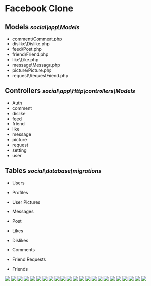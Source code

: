 # Facebook Clone
<h2>Models <small style="font-style: italic;">social\app\Models</small></h2>
<ul>    
    <li>comment\Comment.php</li>
    <li>dislike\Dislike.php</li>
    <li>feed\Post.php</li>
    <li>friend\Friend.php</li>
    <li>like\Like.php</li>
    <li>message\Message.php</li>
    <li>picture\Picture.php</li>
    <li>request\RequestFriend.php</li>
</ul>
<h2>Controllers <small style="font-style: italic;">social\app\Http\controllers\Models</small></h2>
<ul>    
    <li>Auth</li>
    <li>comment</li>
    <li>dislike</li>
    <li>feed</li>
    <li>friend</li>
    <li>like</li>
    <li>message</li>
    <li>picture</li>
    <li>request</li>
    <li>setting</li>
    <li>user</li>
</ul>
<h2>Tables <small style="font-style: italic;">social\database\migrations</small></h2>
<ul>
    <li>Users
</ul>
  <ul>       
    </li>
    <li>Profiles
</ul>
  <ul>       
    </li>
    <li>User Pictures
</ul>
  <ul>        
    </li>
</ul>
  <ul>
    <li>Messages
  </ul>
  <ul>     
    </li>
    <li>Post
  </ul>
  <ul>
 </ul>
  <ul>   
    </li>
    <li>Likes
  </ul>
  <ul>      
    </li>
    <li>Dislikes
</ul>
  <ul>        
    </li>
    <li>Comments
 </ul>
  <ul>      
    </li>
    <li>Friend Requests
 </ul>
  <ul>       
    </li>
    <li>Friends
</ul>
  <ul>       
    </li>
</ul>

<img src="https://github.com/akromjon/FacebookCloneInLaravel/blob/master/clone1.png">
    <img src="https://github.com/akromjon/FacebookCloneInLaravel/blob/master/clone2.png">
    <img src="https://github.com/akromjon/FacebookCloneInLaravel/blob/master/clone3.png">
    <img src="https://github.com/akromjon/FacebookCloneInLaravel/blob/master/clone4.png">
    <img src="https://github.com/akromjon/FacebookCloneInLaravel/blob/master/clone5.png">
    <img src="https://github.com/akromjon/FacebookCloneInLaravel/blob/master/clone6.png">
    <img src="https://github.com/akromjon/FacebookCloneInLaravel/blob/master/clone7.png">
    <img src="https://github.com/akromjon/FacebookCloneInLaravel/blob/master/clone8.png">
    <img src="https://github.com/akromjon/FacebookCloneInLaravel/blob/master/clone9.png">
    <img src="https://github.com/akromjon/FacebookCloneInLaravel/blob/master/clone10.png">
    <img src="https://github.com/akromjon/FacebookCloneInLaravel/blob/master/clone11.png">
    <img src="https://github.com/akromjon/FacebookCloneInLaravel/blob/master/clone12.png">
    <img src="https://github.com/akromjon/FacebookCloneInLaravel/blob/master/clone13.png">
    <img src="https://github.com/akromjon/FacebookCloneInLaravel/blob/master/clone14.png">
    <img src="https://github.com/akromjon/FacebookCloneInLaravel/blob/master/clone15.png">
    <img src="https://github.com/akromjon/FacebookCloneInLaravel/blob/master/clone16.png">
    <img src="https://github.com/akromjon/FacebookCloneInLaravel/blob/master/clone17.png">
    <img src="https://github.com/akromjon/FacebookCloneInLaravel/blob/master/clone18.png">
    <img src="https://github.com/akromjon/FacebookCloneInLaravel/blob/master/clone19.png">
    <img src="https://github.com/akromjon/FacebookCloneInLaravel/blob/master/clone20.png">
    <img src="https://github.com/akromjon/FacebookCloneInLaravel/blob/master/clone21.png">
    <img src="https://github.com/akromjon/FacebookCloneInLaravel/blob/master/clone22.png">
    <img src="https://github.com/akromjon/FacebookCloneInLaravel/blob/master/clone23.png">



